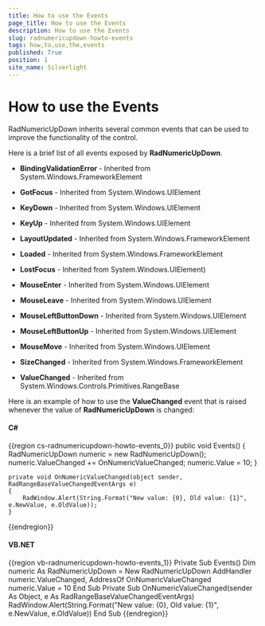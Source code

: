 ```yaml
---
title: How to use the Events
page_title: How to use the Events
description: How to use the Events
slug: radnumericupdown-howto-events
tags: how,to,use,the,events
published: True
position: 1
site_name: Silverlight
---
```


# How to use the Events

RadNumericUpDown inherits several common events that can be used to improve the functionality of the control.

Here is a brief list of all events exposed by __RadNumericUpDown__.

* __BindingValidationError__ - Inherited from System.Windows.FrameworkElement

* __GotFocus__ - Inherited from System.Windows.UIElement

* __KeyDown__ - Inherited from System.Windows.UIElement

* __KeyUp__ - Inherited from System.Windows.UIElement 

* __LayoutUpdated__ - Inherited from System.Windows.FrameworkElement

* __Loaded__ - Inherited from System.Windows.FrameworkElement 

* __LostFocus__ - Inherited from System.Windows.UIElement)  

* __MouseEnter__ - Inherited from System.Windows.UIElement

* __MouseLeave__ - Inherited from System.Windows.UIElement

* __MouseLeftButtonDown__ - Inherited from System.Windows.UIElement

* __MouseLeftButtonUp__ - Inherited from System.Windows.UIElement

* __MouseMove__ - Inherited from System.Windows.UIElement

* __SizeChanged__ - Inherited from System.Windows.FrameworkElement

* __ValueChanged__ - Inherited from System.Windows.Controls.Primitives.RangeBase

Here is an example of how to use the __ValueChanged__ event that is raised whenever the value of __RadNumericUpDown__ is changed:

#### __C#__

{{region cs-radnumericupdown-howto-events_0}}
	public void Events()
	{
	    RadNumericUpDown numeric = new RadNumericUpDown();
	    numeric.ValueChanged += OnNumericValueChanged;
	    numeric.Value = 10;
	}
	
	private void OnNumericValueChanged(object sender, RadRangeBaseValueChangedEventArgs e)
	{
	    RadWindow.Alert(String.Format("New value: {0}, Old value: {1}", e.NewValue, e.OldValue));
	}
{{endregion}}

#### __VB.NET__

{{region vb-radnumericupdown-howto-events_1}}
	Private Sub Events()
	    Dim numeric As RadNumericUpDown = New RadNumericUpDown
	    AddHandler numeric.ValueChanged, AddressOf OnNumericValueChanged
	    numeric.Value = 10
	End Sub
	Private Sub OnNumericValueChanged(sender As Object, e As RadRangeBaseValueChangedEventArgs)
	    RadWindow.Alert(String.Format("New value: {0}, Old value: {1}", e.NewValue, e.OldValue))
	End Sub
{{endregion}}